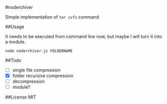 #noderchiver

Simple implementation of `tar cvfz` command

##Usage

It needs to be executed from command line now, but maybe I will turn it into a module.

`node noderchiver.js FOLDERNAME`

##Todo

- [ ] single file compression
- [x] folder recursive compression
- [ ] decompression
- [ ] module?

##License
MIT

